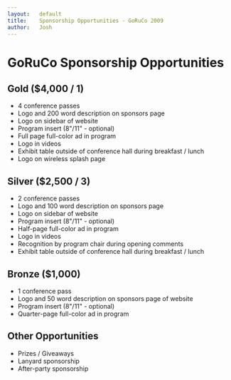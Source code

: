 ```yaml
---
layout:   default
title:    Sponsorship Opportunities - GoRuCo 2009
author:   Josh
---
```


GoRuCo Sponsorship Opportunities
================================

Gold ($4,000 / 1)
---------------------

* 4 conference passes
* Logo and 200 word description on sponsors page
* Logo on sidebar of website
* Program insert (8"/11" - optional)
* Full page full-color ad in program
* Logo in videos
* Exhibit table outside of conference hall during breakfast / lunch
* Logo on wireless splash page

Silver ($2,500 / 3)
-------------------

* 2 conference passes
* Logo and 100 word description on sponsors page
* Logo on sidebar of website
* Program insert (8"/11" - optional)
* Half-page full-color ad in program
* Logo in videos
* Recognition by program chair during opening comments
* Exhibit table outside of conference hall during breakfast / lunch

Bronze ($1,000)
--------------------------

* 1 conference pass
* Logo and 50 word description on sponsors page of website
* Program insert (8"/11" - optional)
* Quarter-page full-color ad in program

Other Opportunities
-------------------

* Prizes / Giveaways
* Lanyard sponsorship
* After-party sponsorship

